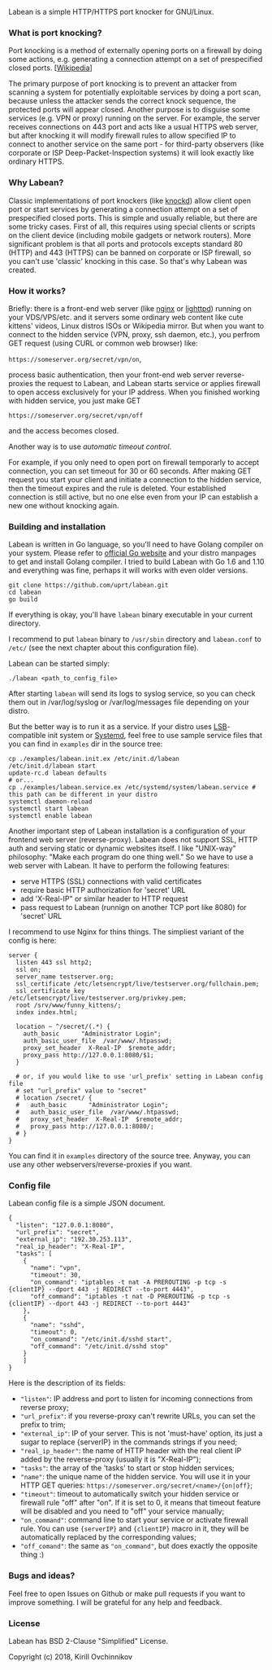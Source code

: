 Labean is a simple HTTP/HTTPS port knocker for GNU/Linux.

### What is port knocking?
Port knocking is a method of externally opening ports on a firewall by doing some actions, e.g. generating a connection attempt on a set of prespecified closed ports.  [[Wikipedia](https://en.wikipedia.org/wiki/Port_knocking)]

The primary purpose of port knocking is to prevent an attacker from scanning a system for potentially exploitable services by doing a port scan, because unless the attacker sends the correct knock sequence, the protected ports will appear closed.
Another purpose is to disguise some services (e.g. VPN or proxy) running on the server. For example, the server receives connections on 443 port and acts like a usual HTTPS web server, but after knocking it will modify firewall rules to allow specified IP to connect to another service on the same port - for third-party observers (like corporate or ISP Deep-Packet-Inspection systems) it will look exactly like ordinary HTTPS.

### Why Labean?
Classic implementations of port knockers (like [knockd](http://www.zeroflux.org/projects/knock)) allow client open port or start services by generating a connection attempt on a set of prespecified closed ports. This is simple and usually reliable, but there are some tricky cases. First of all, this requires using special clients or scripts on the client device (including mobile gadgets or network routers). More significant problem is that all ports and protocols excepts standard 80 (HTTP) and 443 (HTTPS) can be banned on corporate or ISP firewall, so you can't use 'classic' knocking  in this case. So that's why Labean was created.

### How it works?
Briefly: there is a front-end web server (like [nginx](http://nginx.org/) or [lighttpd](https://www.lighttpd.net/)) running on your VDS/VPS/etc. and it servers some ordinary web content like cute kittens' videos, Linux distros ISOs or Wikipedia mirror. But when you want to connect to the hidden service (VPN, proxy, ssh daemon, etc.), you perfrom GET request (using CURL or common web browser) like:

`https://someserver.org/secret/vpn/on`,

process basic authentication, then your front-end web server reverse-proxies the request to Labean, and Labean starts service or applies firewall to open access exclusively for your IP address. When you finished working with hidden service, you just make GET

`https://someserver.org/secret/vpn/off`

and the access becomes closed.

Another way is to use *automatic timeout control*.

For example, if you only need to open port on firewall temporarly to accept connection, you can set timeout for 30 or 60 seconds. After making GET request you start your client and initiate a connection to the hidden service, then the timeout expires and the rule is deleted. Your established connection is still active, but no one else even from your IP can establish a new one without knocking again.

### Building and installation
Labean is written in Go language, so you'll need to have Golang compiler on your system. Please refer to [official Go website](https://golang.org/doc/install) and your distro manpages to get and install Golang compiler. I tried to build Labean with Go 1.6 and 1.10 and everything was fine, perhaps it will works with even older versions.

``` # clone the latest source code:
git clone https://github.com/uprt/labean.git
cd labean
go build 
```

If everything is okay, you'll have `labean` binary executable in your current directory.

I recommend to put `labean` binary to `/usr/sbin` directory and `labean.conf` to `/etc/` (see the next chapter about this configuration file).

Labean can be started simply:

`./labean <path_to_config_file>`

After starting `labean` will send its logs to syslog service, so you can check them out in /var/log/syslog or /var/log/messages file depending on your distro.

But the better way is to run it as a service. If your distro uses [LSB](https://wiki.debian.org/LSBInitScripts)-compatible init system or [Systemd](https://www.freedesktop.org/wiki/Software/systemd/), feel free to use sample service files that you can find in `examples` dir in the source tree:
```
cp ./examples/labean.init.ex /etc/init.d/labean
/etc/init.d/labean start
update-rc.d labean defaults
# or...
cp ./examples/labean.service.ex /etc/systemd/system/labean.service # this path can be different in your distro
systemctl daemon-reload
systemctl start labean
systemctl enable labean
```

Another important step of Labean installation is a configuration of  your frontend web server (reverse-proxy). Labean does not support SSL, HTTP auth and serving static or dynamic websites itself. I like "UNIX-way" philosophy: "Make each program do one thing well." So we have to use a web server with Labean. It have to perform the following features:

- serve HTTPS (SSL) connections with valid certificates
- require basic HTTP authorization for 'secret' URL
- add 'X-Real-IP" or similar header to HTTP request
- pass request to Labean (runnign on another TCP port like 8080) for 'secret' URL

I recommend to use Nginx for thins things. The simpliest variant of the config is here:
```
server {
  listen 443 ssl http2;
  ssl on;
  server_name testserver.org;
  ssl_certificate /etc/letsencrypt/live/testserver.org/fullchain.pem;
  ssl_certificate_key /etc/letsencrypt/live/testserver.org/privkey.pem;
  root /srv/www/funny_kittens/;
  index index.html;

  location ~ ^/secret/(.*) {
    auth_basic      "Administrator Login";
    auth_basic_user_file  /var/www/.htpasswd;
    proxy_set_header  X-Real-IP  $remote_addr;
    proxy_pass http://127.0.0.1:8080/$1;
  }

  # or, if you would like to use 'url_prefix' setting in Labean config file
  # set "url_prefix" value to "secret"
  # location /secret/ {
  #   auth_basic      "Administrator Login";
  #   auth_basic_user_file  /var/www/.htpasswd;
  #   proxy_set_header  X-Real-IP  $remote_addr;
  #   proxy_pass http://127.0.0.1:8080/;
  # }
}                            
```
You can find it in `examples` directory of the source tree.
Anyway, you can use any other webservers/reverse-proxies if you want.

### Config file
Labean config file is a simple JSON document. 
```
{
  "listen": "127.0.0.1:8080",
  "url_prefix": "secret",
  "external_ip": "192.30.253.113",
  "real_ip_header": "X-Real-IP",
  "tasks": [ 
    {
      "name": "vpn",
      "timeout": 30,
      "on_command": "iptables -t nat -A PREROUTING -p tcp -s {clientIP} --dport 443 -j REDIRECT --to-port 4443",
      "off_command": "iptables -t nat -D PREROUTING -p tcp -s {clientIP} --dport 443 -j REDIRECT --to-port 4443"
    },
    {
      "name": "sshd",
      "timeout": 0,
      "on_command": "/etc/init.d/sshd start",
      "off_command": "/etc/init.d/sshd stop"
    }
    ]
}
```

Here is the description of its fields:
- `"listen"`: IP address and port to listen for incoming connections from reverse proxy;
- `"url_prefix"`: if you reverse-proxy can't rewrite URLs, you can set the prefix to trim;
- `"external_ip"`: IP of your server. This is not 'must-have' option, its just a sugar to replace {serverIP} in the commands strings if you need;
- `"real_ip_header"`: the name of HTTP header with the real client IP added by the reverse-proxy (usually it is "X-Real-IP");
- `"tasks"`: the array of the 'tasks' to start or stop hidden services;
- `"name"`: the unique name of the hidden service. You will use it in your HTTP GET queries: `https://someserver.org/secret/<name>/{on|off}`;
- `"timeout"`: timeout to automatically switch your hidden service or firewall rule "off" after "on". If it is set to 0, it means that timeout feature will be disabled and you need to "off" your service manually;
- `"on_command"`: command line to start your service or activate firewall rule. You can use `{serverIP}` and `{clientIP}` macro in it, they will be automatically replaced by the corresponding values;
- `"off_comand"`: the same as `"on_command"`, but does exactly the opposite thing :)

### Bugs and ideas?
Feel free to open Issues on Github or make pull requests if you want to improve something. I will be grateful for any help and feedback.

### License
Labean has BSD 2-Clause "Simplified" License.

Copyright (c) 2018, Kirill Ovchinnikov

